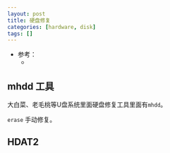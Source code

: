 ```yaml
---
layout: post
title: 硬盘修复
categories: [hardware, disk]
tags: []
---
```


* 参考： 
  * []()


## mhdd 工具

大白菜、老毛桃等U盘系统里面硬盘修复工具里面有`mhdd`。

`erase` 手动修复。


## HDAT2


###








